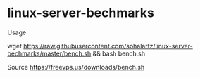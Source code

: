 # linux-server-bechmarks

Usage 

wget https://raw.githubusercontent.com/sohalartz/linux-server-bechmarks/master/bench.sh && bash bench.sh



Source https://freevps.us/downloads/bench.sh
